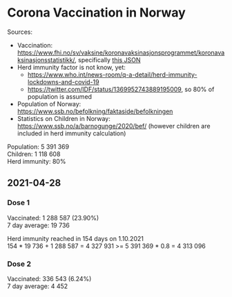 # Corona Vaccination in Norway

Sources:

- Vaccination: <https://www.fhi.no/sv/vaksine/koronavaksinasjonsprogrammet/koronavaksinasjonsstatistikk/>, specifically [this JSON](https://www.fhi.no/api/chartdata/api/99119)
- Herd immunity factor is not know, yet:
  - <https://www.who.int/news-room/q-a-detail/herd-immunity-lockdowns-and-covid-19>
  - <https://twitter.com/IDF/status/1369952743889195009>, so 80% of population is assumed
- Population of Norway: <https://www.ssb.no/befolkning/faktaside/befolkningen>
- Statistics on Children in Norway: https://www.ssb.no/a/barnogunge/2020/bef/ (however children are included in herd immunity calculation)

Population: 5 391 369  
Children: 1 118 608  
Herd immunity: 80%  

## 2021-04-28

### Dose 1

Vaccinated: 1 288 587 (23.90%)  
7 day average: 19 736

Herd immunity reached in 154 days on 1.10.2021  
154 * 19 736 + 1 288 587 = 4 327 931 >= 5 391 369 * 0.8 = 4 313 096

### Dose 2

Vaccinated: 336 543 (6.24%)  
7 day average: 4 452

